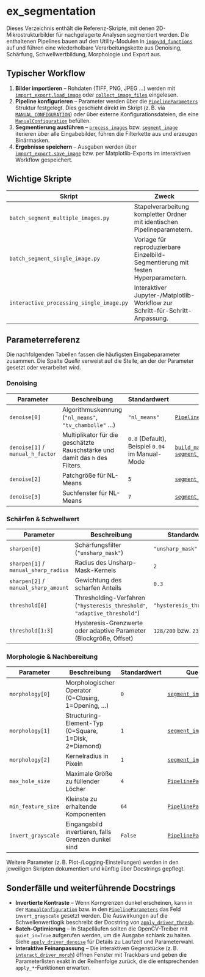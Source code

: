# ex_segmentation

Dieses Verzeichnis enthält die Referenz-Skripte, mit denen 2D-Mikrostrukturbilder
für nachgelagerte Analysen segmentiert werden. Die enthaltenen Pipelines bauen
auf den Utility-Modulen in [`imppy3d_functions`](../imppy3d_functions) auf und
führen eine wiederholbare Verarbeitungskette aus Denoising, Schärfung,
Schwellwertbildung, Morphologie und Export aus.

## Typischer Workflow

1. **Bilder importieren** – Rohdaten (TIFF, PNG, JPEG …) werden mit
   [`import_export.load_image`](../imppy3d_functions/import_export.py)
   oder [`collect_image_files`](./batch_segment_multiple_images.py)
   eingelesen.
2. **Pipeline konfigurieren** – Parameter werden über die
   [`PipelineParameters`](./batch_segment_multiple_images.py)
   Struktur festgelegt. Dies geschieht direkt im Skript (z. B. via
   [`MANUAL_CONFIGURATION`](./batch_segment_multiple_images.py)) oder über
   externe Konfigurationsdateien, die eine
   [`ManualConfiguration`](./batch_segment_multiple_images.py) befüllen.
3. **Segmentierung ausführen** –
   [`process_images`](./batch_segment_multiple_images.py) bzw.
   [`segment_image`](./batch_segment_multiple_images.py)
   iterieren über alle Eingabebilder, führen die Filterkette aus und erzeugen
   Binärmasken.
4. **Ergebnisse speichern** – Ausgaben werden über
   [`import_export.save_image`](../imppy3d_functions/import_export.py)
   bzw. per Matplotlib-Exports im interaktiven Workflow gespeichert.

## Wichtige Skripte

| Skript | Zweck | Wichtige Funktionen |
| --- | --- | --- |
| `batch_segment_multiple_images.py` | Stapelverarbeitung kompletter Ordner mit identischen Pipelineparametern. | [`PipelineParameters`](./batch_segment_multiple_images.py), [`build_manual_configuration`](./batch_segment_multiple_images.py), [`process_images`](./batch_segment_multiple_images.py) |
| `batch_segment_single_image.py` | Vorlage für reproduzierbare Einzelbild-Segmentierung mit festen Hyperparametern. | [`sdrv.apply_driver_denoise`](../imppy3d_functions/ski_driver_functions.py), [`sdrv.apply_driver_thresholding`](../imppy3d_functions/ski_driver_functions.py), [`sdrv.apply_driver_morph`](../imppy3d_functions/ski_driver_functions.py) |
| `interactive_processing_single_image.py` | Interaktiver Jupyter-/Matplotlib-Workflow zur Schritt-für-Schritt-Anpassung. | [`interact_adaptive_thresholding`](./interactive_processing_single_image.py), [`interact_del_features`](./interactive_processing_single_image.py), [`interact_skeletonize`](./interactive_processing_single_image.py) |

## Parameterreferenz

Die nachfolgenden Tabellen fassen die häufigsten Eingabeparameter zusammen. Die
Spalte *Quelle* verweist auf die Stelle, an der der Parameter gesetzt oder
verarbeitet wird.

### Denoising

| Parameter | Beschreibung | Standardwert | Quelle |
| --- | --- | --- | --- |
| `denoise[0]` | Algorithmuskennung (`"nl_means"`, `"tv_chambolle"` …) | `"nl_means"` | [`PipelineParameters`](./batch_segment_multiple_images.py) |
| `denoise[1]` / `manual_h_factor` | Multiplikator für die geschätzte Rauschstärke und damit das `h` des Filters. | `0.8` (Default), Beispiel `0.04` im Manual-Mode | [`build_manual_configuration`](./batch_segment_multiple_images.py), [`segment_image`](./batch_segment_multiple_images.py) |
| `denoise[2]` | Patchgröße für NL-Means | `5` | [`segment_image`](./batch_segment_multiple_images.py) |
| `denoise[3]` | Suchfenster für NL-Means | `7` | [`segment_image`](./batch_segment_multiple_images.py) |

### Schärfen & Schwellwert

| Parameter | Beschreibung | Standardwert | Quelle |
| --- | --- | --- | --- |
| `sharpen[0]` | Schärfungsfilter (`"unsharp_mask"`) | `"unsharp_mask"` | [`PipelineParameters`](./batch_segment_multiple_images.py) |
| `sharpen[1]` / `manual_sharp_radius` | Radius des Unsharp-Mask-Kernels | `2` | [`build_pipeline`](./batch_segment_multiple_images.py) |
| `sharpen[2]` / `manual_sharp_amount` | Gewichtung des scharfen Anteils | `0.3` | [`build_pipeline`](./batch_segment_multiple_images.py) |
| `threshold[0]` | Thresholding-Verfahren (`"hysteresis_threshold"`, `"adaptive_threshold"`) | `"hysteresis_threshold"` | [`build_pipeline`](./batch_segment_multiple_images.py) |
| `threshold[1:3]` | Hysteresis-Grenzwerte oder adaptive Parameter (Blockgröße, Offset) | `128/200` bzw. `23/-5` | [`segment_image`](./batch_segment_multiple_images.py) |

### Morphologie & Nachbereitung

| Parameter | Beschreibung | Standardwert | Quelle |
| --- | --- | --- | --- |
| `morphology[0]` | Morphologischer Operator (0=Closing, 1=Opening, …) | `0` | [`segment_image`](./batch_segment_multiple_images.py) |
| `morphology[1]` | Structuring-Element-Typ (0=Square, 1=Disk, 2=Diamond) | `1` | [`segment_image`](./batch_segment_multiple_images.py) |
| `morphology[2]` | Kernelradius in Pixeln | `1` | [`segment_image`](./batch_segment_multiple_images.py) |
| `max_hole_size` | Maximale Größe zu füllender Löcher | `4` | [`PipelineParameters`](./batch_segment_multiple_images.py) |
| `min_feature_size` | Kleinste zu erhaltende Komponenten | `64` | [`PipelineParameters`](./batch_segment_multiple_images.py) |
| `invert_grayscale` | Eingangsbild invertieren, falls Grenzen dunkel sind | `False` | [`PipelineParameters`](./batch_segment_multiple_images.py) |

Weitere Parameter (z. B. Plot-/Logging-Einstellungen) werden in den jeweiligen
Skripten dokumentiert und künftig über Docstrings gepflegt.

## Sonderfälle und weiterführende Docstrings

* **Invertierte Kontraste** – Wenn Korngrenzen dunkel erscheinen, kann in der
  [`ManualConfiguration`](./batch_segment_multiple_images.py) bzw. in den
  [`PipelineParameters`](./batch_segment_multiple_images.py) das Feld
  `invert_grayscale` gesetzt werden. Die Auswirkungen auf die
  Schwellenwertlogik beschreibt der Docstring von
  [`apply_driver_thresh`](../imppy3d_functions/cv_driver_functions.py).
* **Batch-Optimierung** – In Stapelläufen sollten die OpenCV-Treiber mit
  `quiet_in=True` aufgerufen werden, um die Ausgabe schlank zu halten. Siehe
  [`apply_driver_denoise`](../imppy3d_functions/cv_driver_functions.py)
  für Details zu Laufzeit und Parameterwahl.
* **Interaktive Feinanpassung** – Die interaktiven Gegenstücke (z. B.
  [`interact_driver_morph`](../imppy3d_functions/cv_driver_functions.py))
  öffnen Fenster mit Trackbars und geben die Parameterlisten exakt in der
  Reihenfolge zurück, die die entsprechenden `apply_*`-Funktionen erwarten.
